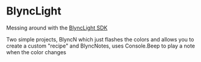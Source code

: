BlyncLight
==========

Messing around with the [BlyncLight SDK](http://blynclight.proboards.com/thread/2/blync-sdk-create-own-applications)

Two simple projects, BlyncN which just flashes the colors and allows you to create a custom "recipe" and BlyncNotes, uses Console.Beep to play a note when the color changes
